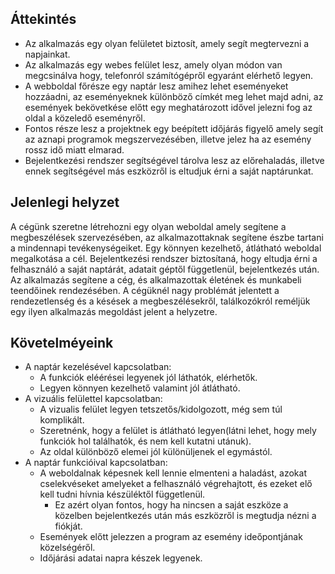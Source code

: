 ## Áttekintés

* Az alkalmazás egy olyan felületet biztosít, amely segít megtervezni a napjainkat.
* Az alkalmazás egy webes felület lesz, amely olyan módon van megcsinálva hogy, telefonról számítógépről egyaránt elérhető legyen.
* A webboldal főrésze egy naptár lesz amihez lehet eseményeket hozzáadni, az eseményeknek különböző címkét meg lehet majd adni, az események bekövetkése előtt egy meghatározott idővel jelezni fog az oldal a közeledő eseményről.
* Fontos része lesz a projektnek egy beépített időjárás figyelő amely segít az aznapi programok megszervezésében, illetve jelez ha az esemény rossz idő miatt elmarad.
* Bejelentkezési rendszer segítségével tárolva lesz az előrehaladás, illetve ennek segítségével más eszközről is eltudjuk érni a saját naptárunkat.

## Jelenlegi helyzet

A cégünk szeretne létrehozni egy olyan weboldal amely segítene a megbeszélések szervezésében, az alkalmazottaknak segítene észbe tartani a mindennapi tevékenységeiket. Egy könnyen kezelhető, átlátható weboldal megalkotása a cél. Bejelentkezési rendszer biztosítaná, hogy eltudja érni a felhasználó a saját naptárát, adatait géptől függetlenül, bejelentkezés után. Az alkalmazás segítene a cég, és alkalmazottak életének és munkabeli teendőinek rendezésében. A cégüknél nagy problémát jelentett a rendezetlenség és a késések a megbeszélésekről, találkozókról reméljük egy ilyen alkalmazás megoldást jelent a helyzetre.

## Követelméyeink

* A naptár kezelésével kapcsolatban:
	* A funkciók eléérései legyenek jól láthatók, elérhetők.
	* Legyen könnyen kezelhető valamint jól átlátható.
* A vizuális felülettel kapcsolatban:
	* A vizualis felület legyen tetszetős/kidolgozott, még sem túl komplikált.
	* Szeretnénk, hogy a felület is átlátható legyen(látni lehet, hogy mely funkciók hol találhatók, és nem kell kutatni utánuk).
	* Az oldal különböző elemei jól különüljenek el egymástól.
* A naptár funkcióival kapcsolatban:
	* A weboldalnak képesnek kell lennie elmenteni a haladást, azokat cselekvéseket amelyeket a felhasználó végrehajtott, és ezeket elő kell tudni hívnia készüléktől függetlenül.
		* Ez azért olyan fontos, hogy ha nincsen a saját eszköze a közelben bejelentkezés után más eszközről is megtudja nézni a fiókját.
	* Események előtt jelezzen a program az esemény ideőpontjának közelségéről.
	* Időjárási adatai napra készek legyenek.